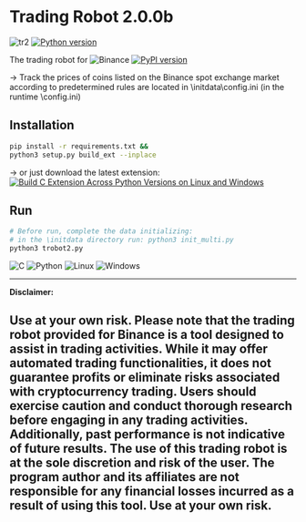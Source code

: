 # Trading Robot 2.0.0b
![tr2](https://img.shields.io/badge/thehomemadecode-Trading_Robot_2-blue)
[![Python version](https://img.shields.io/pypi/pyversions/binance-connector)](https://www.python.org/downloads/)

The trading robot for
![Binance](https://img.shields.io/badge/Binance-FCD535?style=for-the-badge&logo=binance&logoColor=white)
[![PyPI version](https://img.shields.io/pypi/v/binance-connector)](https://pypi.python.org/pypi/binance-connector)

-> Track the prices of coins listed on the Binance spot exchange market according to predetermined rules are located in \initdata\config.ini (in the runtime \config.ini)

## Installation
```bash
pip install -r requirements.txt &&
python3 setup.py build_ext --inplace
```
-> or just download the latest extension: [![Build C Extension Across Python Versions on Linux and Windows](https://github.com/thehomemadecode/trobot2/actions/workflows/python-package.yml/badge.svg?branch=main)](https://github.com/thehomemadecode/trobot2/actions/workflows/python-package.yml)

## Run
```bash
# Before run, complete the data initializing:
# in the \initdata directory run: python3 init_multi.py
python3 trobot2.py
```
![C](https://img.shields.io/badge/c-%2300599C.svg?style=for-the-badge&logo=c%2B%2B&logoColor=white)
![Python](https://img.shields.io/badge/python-3670A0?style=for-the-badge&logo=python&logoColor=ffdd54)
![Linux](https://img.shields.io/badge/Linux-FFFFFF?style=for-the-badge&logo=linux&logoColor=black)
![Windows](https://img.shields.io/badge/Windows-0078D6?style=for-the-badge&logo=windows&logoColor=white)

---
**Disclaimer:**

Use at your own risk. Please note that the trading robot provided for Binance is a tool designed to assist in trading activities. While it may offer automated trading functionalities, it does not guarantee profits or eliminate risks associated with cryptocurrency trading. Users should exercise caution and conduct thorough research before engaging in any trading activities. Additionally, past performance is not indicative of future results. The use of this trading robot is at the sole discretion and risk of the user. The program author and its affiliates are not responsible for any financial losses incurred as a result of using this tool. Use at your own risk.
---
